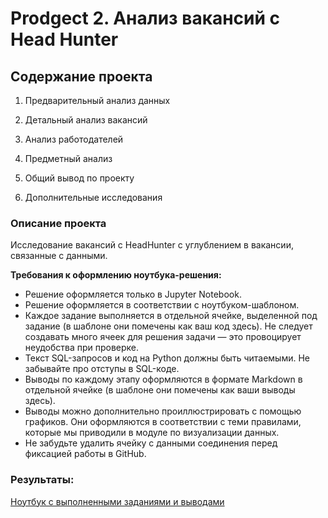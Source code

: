 # Prodgect 2. Анализ вакансий c Head Hunter

## Содержание проекта 
1. Предварительный анализ данных

2. Детальный анализ вакансий

3. Анализ работодателей

4. Предметный анализ

5. Общий вывод по проекту

6. Дополнительные исследования


### Описание проекта    
Исследование вакансий с HeadHunter с углублением в вакансии, связанные с данными.


**Требования к оформлению ноутбука-решения:**

 - Решение оформляется только в Jupyter Notebook.
 - Решение оформляется в соответствии с ноутбуком-шаблоном.
 - Каждое задание выполняется в отдельной ячейке, выделенной под задание (в шаблоне они помечены как ваш код здесь). Не следует создавать много ячеек для решения задачи — это провоцирует неудобства при проверке.
 - Текст SQL-запросов и код на Python должны быть читаемыми. Не забывайте про отступы в SQL-коде.
 - Выводы по каждому этапу оформляются в формате Markdown в отдельной ячейке (в шаблоне они помечены как ваши выводы здесь).
 - Выводы можно дополнительно проиллюстрировать с помощью графиков. Они оформляются в соответствии с теми правилами, которые мы приводили в модуле по визуализации данных.
 - Не забудьте удалить ячейку с данными соединения перед фиксацией работы в GitHub.

### Результаты:  
[Ноутбук с выполненными заданиями и выводами](https://github.com/Viktor-VK/DST-138-Prodjects/blob/aaa6f5639a5311dd7dfae8ab6c0c9e398ef4af0d/Project_2_Subject_analysis_from_hh/Project_2_job_analysis_from_hh.ipynb#L1)
